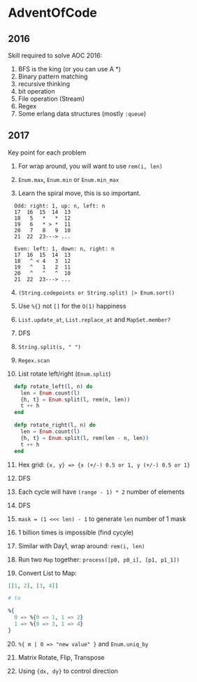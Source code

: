 # AdventOfCode

## 2016

Skill required to solve AOC 2016:

1. BFS is the king (or you can use A *)
2. Binary pattern matching
3. recursive thinking
4. bit operation
5. File operation (Stream)
6. Regex
7. Some erlang data structures (mostly `:queue`)

## 2017

Key point for each problem

1. For wrap around, you will want to use `rem(i, len)`

2. `Enum.max`, `Enum.min` or `Enum.min_max`

3. Learn the spiral move, this is so important.

```
  Odd: right: 1, up: n, left: n
  17  16  15  14  13
  18   5   *   *  12
  19   6   * > *  11
  20   7   8   9  10
  21  22  23---> ...

  Even: left: 1, down: n, right: n
  17  16  15  14  13
  18   ^ < 4   3  12
  19   ^   1   2  11
  20   ^   ^   ^  10
  21  22  23---> ...
```

4. `(String.codepoints or String.split) |> Enum.sort()`

5. Use `%{}` not `[]` for the `O(1)` happiness

6. `List.update_at`, `List.replace_at` and `MapSet.member?`

7. DFS

8. `String.split(s, " ")`

9. `Regex.scan`

10. List rotate left/right (`Enum.split`)
```elixir
  defp rotate_left(l, n) do
    len = Enum.count(l)
    {h, t} = Enum.split(l, rem(n, len))
    t ++ h
  end

  defp rotate_right(l, n) do
    len = Enum.count(l)
    {h, t} = Enum.split(l, rem(len - n, len))
    t ++ h
  end
```

11. Hex grid: `{x, y} => {x (+/-) 0.5 or 1, y (+/-) 0.5 or 1}`

12. DFS

13. Each cycle will have `(range - 1) * 2` number of elements

14. DFS

15. `mask = (1 <<< len) - 1` to generate `len` number of 1 mask

16. 1 billion times is impossible (find cycyle)

17. Similar with Day1, wrap around: `rem(i, len)`

18. Run two `Map` together: `process([p0, p0_i], [p1, p1_1])`

19. Convert List to Map:
```elixir
[[1, 2], [3, 4]]

# to

%{
  0 => %{0 => 1, 1 => 2}
  1 => %{0 => 3, 1 => 4}
}
```

20. `%{ m | 0 => "new value" }` and `Enum.uniq_by`

21. Matrix Rotate, Flip, Transpose

22. Using `{dx, dy}` to control direction
